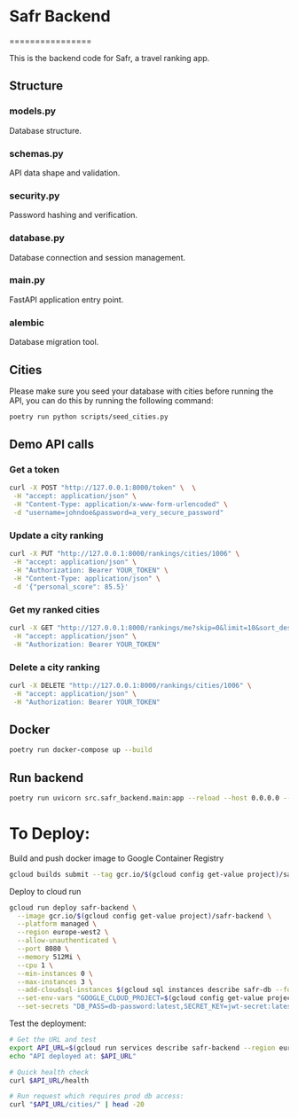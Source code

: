 # Safr Backend

================

This is the backend code for Safr, a travel ranking app.

## Structure

### models.py

Database structure.

### schemas.py

API data shape and validation.

### security.py

Password hashing and verification.

### database.py

Database connection and session management.

### main.py

FastAPI application entry point.

### alembic

Database migration tool.

## Cities

Please make sure you seed your database with cities before running the API, you can do this by running the following command:

```bash
poetry run python scripts/seed_cities.py
```

## Demo API calls

### Get a token

```bash
curl -X POST "http://127.0.0.1:8000/token" \  \
 -H "accept: application/json" \
 -H "Content-Type: application/x-www-form-urlencoded" \
 -d "username=johndoe&password=a_very_secure_password"
```

### Update a city ranking

```bash
curl -X PUT "http://127.0.0.1:8000/rankings/cities/1006" \
 -H "accept: application/json" \
 -H "Authorization: Bearer YOUR_TOKEN" \
 -H "Content-Type: application/json" \
 -d '{"personal_score": 85.5}'
```

### Get my ranked cities

```bash
curl -X GET "http://127.0.0.1:8000/rankings/me?skip=0&limit=10&sort_desc=true" \
 -H "accept: application/json" \
 -H "Authorization: Bearer YOUR_TOKEN"
```

### Delete a city ranking

```bash
curl -X DELETE "http://127.0.0.1:8000/rankings/cities/1006" \
 -H "accept: application/json" \
 -H "Authorization: Bearer YOUR_TOKEN"
```

## Docker

```bash
poetry run docker-compose up --build
```

## Run backend

```bash
poetry run uvicorn src.safr_backend.main:app --reload --host 0.0.0.0 --port 8000
```

# To Deploy:

Build and push docker image to Google Container Registry

```bash
gcloud builds submit --tag gcr.io/$(gcloud config get-value project)/safr-backend
```

Deploy to cloud run

```bash
gcloud run deploy safr-backend \
  --image gcr.io/$(gcloud config get-value project)/safr-backend \
  --platform managed \
  --region europe-west2 \
  --allow-unauthenticated \
  --port 8080 \
  --memory 512Mi \
  --cpu 1 \
  --min-instances 0 \
  --max-instances 3 \
  --add-cloudsql-instances $(gcloud sql instances describe safr-db --format="value(connectionName)") \
  --set-env-vars "GOOGLE_CLOUD_PROJECT=$(gcloud config get-value project),DB_USER=postgres,DB_NAME=safr,CLOUD_SQL_CONNECTION_NAME=$(gcloud sql instances describe safr-db --format='value(connectionName)'),ALGORITHM=HS256,ACCESS_TOKEN_EXPIRE_MINUTES=30" \
  --set-secrets "DB_PASS=db-password:latest,SECRET_KEY=jwt-secret:latest"
```

Test the deployment:

```bash
# Get the URL and test
export API_URL=$(gcloud run services describe safr-backend --region europe-west2 --format "value(status.url)")
echo "API deployed at: $API_URL"

# Quick health check
curl $API_URL/health

# Run request which requires prod db access:
curl "$API_URL/cities/" | head -20
```
